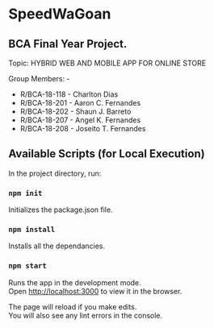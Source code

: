 # SpeedWaGoan

## BCA Final Year Project.
Topic: HYBRID WEB AND MOBILE APP FOR ONLINE STORE

Group Members: - 
* R/BCA-18-118 - Charlton Dias
* R/BCA-18-201 - Aaron C. Fernandes
* R/BCA-18-202 - Shaun J. Barreto
* R/BCA-18-207 - Angel K. Fernandes
* R/BCA-18-208 - Joseito T. Fernandes



## Available Scripts (for Local Execution)

In the project directory, run:

### `npm init`

Initializes the package.json file.

### `npm install`

Installs all the dependancies.

### `npm start`

Runs the app in the development mode.\
Open [http://localhost:3000](http://localhost:3000) to view it in the browser.

The page will reload if you make edits.\
You will also see any lint errors in the console.





